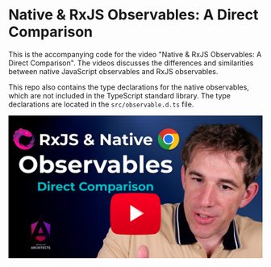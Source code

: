 # Native & RxJS Observables: A Direct Comparison

This is the accompanying code for the video "Native & RxJS Observables: A Direct Comparison". The videos discusses the differences and similarities between native JavaScript observables and RxJS observables.

This repo also contains the type declarations for the native observables, which are not included in the TypeScript standard library. The type declarations are located in the `src/observable.d.ts` file.

<a href="https://youtu.be/WLHyzCY_1Tc"><img src="./cover.jpg" alt="cover" /></a>